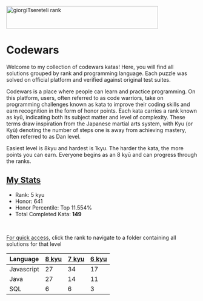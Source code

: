 <a href="https://www.codewars.com/users/giorgiTsereteli"><img src="https://www.codewars.com/users/giorgiTsereteli/badges/large" alt="giorgiTsereteli rank" width="400" height="60"></a>

# Codewars
Welcome to my collection of codewars katas! Here, you will find all solutions grouped by rank and programming language. Each puzzle was solved on official platform and verified against original test suites.

Codewars is a place where people can learn and practice programming. On this platform, users, often referred to as code warriors, take on programming challenges known as kata to improve their coding skills and earn recognition in the form of honor points. Each kata carries a rank known as kyū, indicating both its subject matter and level of complexity. These terms draw inspiration from the Japanese martial arts system, with Kyu (or Kyū) denoting the number of steps one is away from achieving mastery, often referred to as Dan level. 

Easiest level is 8kyu and hardest is 1kyu. The harder the kata, the more points you can earn. Everyone begins as an 8 kyū and can progress through the ranks. 
 

## <a href="https://www.codewars.com/users/giorgiTsereteli">My Stats</a>
- Rank: 5 kyu
- Honor: 641
- Honor Percentile: Top 11.554%
- Total Completed Kata: <b>149</b>


</br>

<ins>For quick access</ins>, click the rank to navigate to a folder containing all solutions for that level



| Language    | [8 kyu](/8-kyu/) | [7 kyu](/7-kyu/) | [6 kyu](/6-kyu/) |
|-------------|------|------|------|
| Javascript  | 27   | 34   | 17   |
| Java        | 27   | 14   | 11   |
| SQL         | 6    | 6    | 3    |
